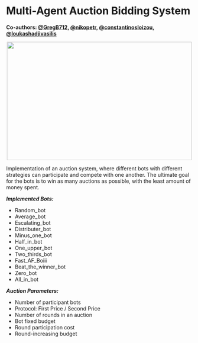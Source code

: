 # Multi-Agent Auction Bidding System

**Co-authors: [@GregB712](https://github.com/GregB712), [@nikopetr](https://github.com/nikopetr), [@constantinosloizou](https://github.com/constantinosloizou), [@loukashadjivasilis](https://github.com/loukashadjivasilis)**

<p align="center">
<img src="https://user-images.githubusercontent.com/37048205/105557304-8c545c00-5d14-11eb-9d34-97eeee9fc769.png" width="500" height="320" />
</p>

Implementation of an auction system, where different bots with different strategies can participate and compete with one another. The ultimate goal for the bots is to win as many auctions as possible, with the least amount of money spent.

***Implemented Bots:***
- Random_bot
- Average_bot
- Escalating_bot
- Distributer_bot
- Minus_one_bot
- Half_in_bot
- One_upper_bot
- Two_thirds_bot
- Fast_AF_Boiii
- Beat_the_winner_bot
- Zero_bot
- All_in_bot

***Auction Parameters:***
- Number of participant bots
- Protocol: First Price / Second Price
- Number of rounds in an auction
- Bot fixed budget
- Round participation cost
- Round-increasing budget


